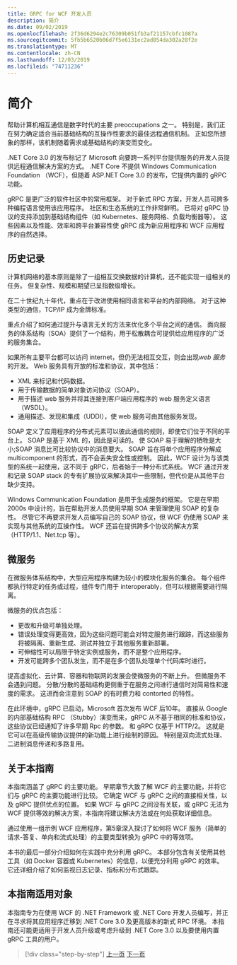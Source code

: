 ```yaml
---
title: GRPC for WCF 开发人员
description: 简介
ms.date: 09/02/2019
ms.openlocfilehash: 2f36d6294e2c76309b051fb3af21157cbfc1087a
ms.sourcegitcommit: 5fb5b6520b06d7f5e6131ec2ad854da302a28f2e
ms.translationtype: MT
ms.contentlocale: zh-CN
ms.lasthandoff: 12/03/2019
ms.locfileid: "74711236"
---
```

# <a name="introduction"></a>简介

帮助计算机相互通信是数字时代的主要 preoccupations 之一。 特别是，我们正在努力确定适合当前基础结构的互操作性要求的最佳远程通信机制。 正如您所想象的那样，该机制随着需求或基础结构的演变而变化。

.NET Core 3.0 的发布标记了 Microsoft 向要跨一系列平台提供服务的开发人员提供远程通信解决方案的方式。 .NET Core 不提供 Windows Communication Foundation （WCF），但随着 ASP.NET Core 3.0 的发布，它提供内置的 gRPC 功能。

gRPC 是更广泛的软件社区中的常用框架。 对于新式 RPC 方案，开发人员可跨多种编程语言使用该应用程序。 社区和生态系统的工作非常鲜明。 已将对 gRPC 协议的支持添加到基础结构组件（如 Kubernetes、服务网格、负载均衡器等）。 这些因素以及性能、效率和跨平台兼容性使 gRPC 成为新应用程序和 WCF 应用程序的自然选择。

## <a name="history"></a>历史记录

计算机网络的基本原则是除了一组相互交换数据的计算机，还不能实现一组相关的任务。 但复杂性、规模和期望已呈指数级增长。  

在二十世纪九十年代，重点在于改进使用相同语言和平台的内部网络。 对于这种类型的通信，TCP/IP 成为金牌标准。

重点介绍了如何通过提升与语言无关的方法来优化多个平台之间的通信。 面向服务的体系结构（SOA）提供了一个结构，用于松散耦合可提供给应用程序的广泛的服务集合。

如果所有主要平台都可以访问 internet，但仍无法相互交互，则会出现*web 服务*的开发。 Web 服务具有开放的标准和协议，其中包括：

- XML 来标记和代码数据。
- 用于传输数据的简单对象访问协议（SOAP）。
- 用于描述 web 服务并将其连接到客户端应用程序的 web 服务定义语言（WSDL）。
- 通用描述、发现和集成（UDDI），使 web 服务可由其他服务发现。

SOAP 定义了应用程序的分布式元素可以彼此通信的规则，即使它们位于不同的平台上。 SOAP 是基于 XML 的，因此是可读的。 使 SOAP 易于理解的牺牲是大小;SOAP 消息比可比较协议中的消息要大。 SOAP 旨在将单个应用程序分解成 multicomponent 的形式，而不会丢失安全性或控制。 因此，WCF 设计为与该类型的系统一起使用，这不同于 gRPC，后者始于一种分布式系统。 WCF 通过开发和记录 SOAP stack 的专有扩展协议来解决其中一些限制，但代价是从其他平台缺少支持。

Windows Communication Foundation 是用于生成服务的框架。 它是在早期2000s 中设计的，旨在帮助开发人员使用早期 SOA 来管理使用 SOAP 的复杂性。 尽管它不再要求开发人员编写自己的 SOAP 协议，但 WCF 仍使用 SOAP 来实现与其他系统的互操作性。 WCF 还旨在提供跨多个协议的解决方案（HTTP/1.1、Net.tcp 等）。

## <a name="microservices"></a>微服务

在微服务体系结构中，大型应用程序构建为较小的模块化服务的集合。 每个组件都执行特定的任务或过程，组件专门用于 interoperably，但可以根据需要进行隔离。

微服务的优点包括：

- 更改和升级可单独处理。
- 错误处理变得更高效，因为这些问题可能会对特定服务进行跟踪，而这些服务将被隔离、重新生成、测试并独立于其他服务重新部署。
- 可伸缩性可以局限于特定实例或服务，而不是整个应用程序。
- 开发可能跨多个团队发生，而不是在多个团队处理单个代码库时进行。

提高虚拟化、云计算、容器和物联网的发展会使微服务的不断上升。 但微服务不会遇到问题。 分散/分散的基础结构更侧重于在服务之间进行通信时对简易性和速度的需求。 这进而会注意到 SOAP 的有时费力和 contorted 的特性。

在此环境中，gRPC 已启动，Microsoft 首次发布 WCF 后10年。 直接从 Google 的内部基础结构 RPC （Stubby）演变而来，gRPC 从不基于相同的标准和协议，这些协议已经通知了许多早期 Rpc 的参数。 和 gRPC 仅基于 HTTP/2。 这就是它可以在高级传输协议提供的新功能上进行绘制的原因。 特别是双向流式处理、二进制消息传递和多路复用。

## <a name="about-this-guide"></a>关于本指南

本指南涵盖了 gRPC 的主要功能。 早期章节大致了解 WCF 的主要功能，并将它们与 gRPC 的主要功能进行比较。 它确定 WCF 与 gRPC 之间的直接相关性，以及 gRPC 提供优点的位置。 如果 WCF 与 gRPC 之间没有关联，或 gRPC 无法为 WCF 提供等效的解决方案，本指南将建议解决方法或在何处获取详细信息。

通过使用一组示例 WCF 应用程序，第5章深入探讨了如何将 WCF 服务（简单的请求-答复、单向和流式处理）的主要类型转换为 gRPC 中的等效项。

本书的最后一部分介绍如何在实践中充分利用 gRPC。 本部分包含有关使用其他工具（如 Docker 容器或 Kubernetes）的信息，以便充分利用 gRPC 的效率。 它还详细介绍了如何监视日志记录、指标和分布式跟踪。

## <a name="who-this-guide-is-for"></a>本指南适用对象

本指南专为在使用 WCF 的 .NET Framework 或 .NET Core 开发人员编写，并正在寻求将其应用程序迁移到 .NET Core 3.0 及更高版本的新式 RPC 环境。 本指南还可能更适用于开发人员升级或考虑升级到 .NET Core 3.0 以及要使用内置 gRPC 工具的用户。

>[!div class="step-by-step"]
>[上一页](index.md)
>[下一页](grpc-overview.md)
